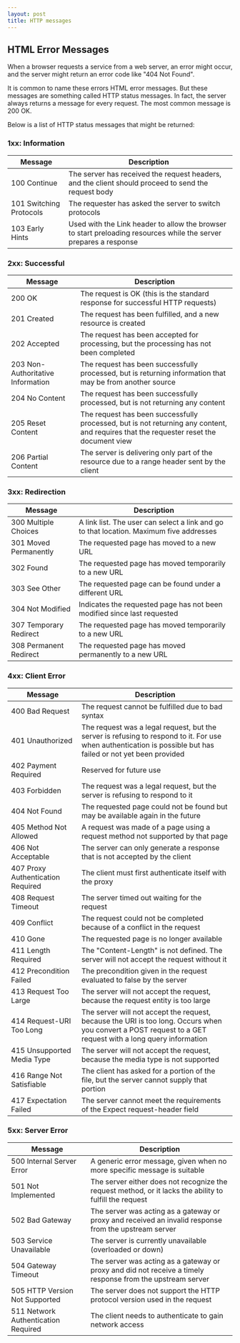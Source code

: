 ```yaml
---
layout: post
title: HTTP messages
---
```

## HTML Error Messages

When a browser requests a service from a web server, an error might occur, and the server might return an error code like "404 Not Found".

It is common to name these errors HTML error messages. But these messages are something called HTTP status messages. In fact, the server always returns a message for every request. The most common message is 200 OK.

Below is a list of HTTP status messages that might be returned:

### 1xx: Information

| Message | Description |
| --- | --- |
| 100 Continue | The server has received the request headers, and the client should proceed to send the request body |
| 101 Switching Protocols | The requester has asked the server to switch protocols |
| 103 Early Hints | Used with the Link header to allow the browser to start preloading resources while the server prepares a response |

### 2xx: Successful

| Message | Description |
| --- | --- |
| 200 OK | The request is OK (this is the standard response for successful HTTP requests) |
| 201 Created | The request has been fulfilled, and a new resource is created |
| 202 Accepted | The request has been accepted for processing, but the processing has not been completed |
| 203 Non-Authoritative Information | The request has been successfully processed, but is returning information that may be from another source |
| 204 No Content | The request has been successfully processed, but is not returning any content |
| 205 Reset Content | The request has been successfully processed, but is not returning any content, and requires that the requester reset the document view |
| 206 Partial Content | The server is delivering only part of the resource due to a range header sent by the client |

### 3xx: Redirection

| Message | Description |
| --- | --- |
| 300 Multiple Choices | A link list. The user can select a link and go to that location. Maximum five addresses |
| 301 Moved Permanently | The requested page has moved to a new URL |
| 302 Found | The requested page has moved temporarily to a new URL |
| 303 See Other | The requested page can be found under a different URL |
| 304 Not Modified | Indicates the requested page has not been modified since last requested |
| 307 Temporary Redirect | The requested page has moved temporarily to a new URL |
| 308 Permanent Redirect | The requested page has moved permanently to a new URL |

### 4xx: Client Error

| Message | Description |
| --- | --- |
| 400 Bad Request | The request cannot be fulfilled due to bad syntax |
| 401 Unauthorized | The request was a legal request, but the server is refusing to respond to it. For use when authentication is possible but has failed or not yet been provided |
| 402 Payment Required | Reserved for future use |
| 403 Forbidden | The request was a legal request, but the server is refusing to respond to it |
| 404 Not Found | The requested page could not be found but may be available again in the future |
| 405 Method Not Allowed | A request was made of a page using a request method not supported by that page |
| 406 Not Acceptable | The server can only generate a response that is not accepted by the client |
| 407 Proxy Authentication Required | The client must first authenticate itself with the proxy |
| 408 Request Timeout | The server timed out waiting for the request |
| 409 Conflict | The request could not be completed because of a conflict in the request |
| 410 Gone | The requested page is no longer available |
| 411 Length Required | The "Content-Length" is not defined. The server will not accept the request without it |
| 412 Precondition Failed | The precondition given in the request evaluated to false by the server |
| 413 Request Too Large | The server will not accept the request, because the request entity is too large |
| 414 Request-URI Too Long | The server will not accept the request, because the URI is too long. Occurs when you convert a POST request to a GET request with a long query information |
| 415 Unsupported Media Type | The server will not accept the request, because the media type is not supported |
| 416 Range Not Satisfiable | The client has asked for a portion of the file, but the server cannot supply that portion |
| 417 Expectation Failed | The server cannot meet the requirements of the Expect request-header field |

### 5xx: Server Error

| Message | Description |
| --- | --- |
| 500 Internal Server Error | A generic error message, given when no more specific message is suitable |
| 501 Not Implemented | The server either does not recognize the request method, or it lacks the ability to fulfill the request |
| 502 Bad Gateway | The server was acting as a gateway or proxy and received an invalid response from the upstream server |
| 503 Service Unavailable | The server is currently unavailable (overloaded or down) |
| 504 Gateway Timeout | The server was acting as a gateway or proxy and did not receive a timely response from the upstream server |
| 505 HTTP Version Not Supported | The server does not support the HTTP protocol version used in the request |
| 511 Network Authentication Required | The client needs to authenticate to gain network access |